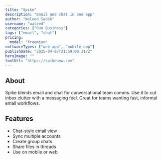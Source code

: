 ```yaml
---
title: "Spike"
description: "Email and chat in one app"
author: "Waleed Sadek"
username: "waleed"
categories: ["Run Business"]
tags: ["email", "chat"]
pricing:
  model: "freemium"
softwareTypes: ["web-app", "mobile-app"]
publishDate: "2025-04-07T21:59:00.317Z"
heroImage: ""
toolUrl: "https://spikenow.com"
---
```

## About
Spike blends email and chat for conversational team comms. Use it to cut inbox clutter with a messaging feel. Great for teams wanting fast, informal email workflows.

## Features
- Chat-style email view
- Sync multiple accounts
- Create group chats
- Share files in threads
- Use on mobile or web